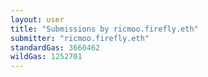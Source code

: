 ```yaml
---
layout: user
title: "Submissions by ricmoo.firefly.eth"
submitter: "ricmoo.firefly.eth"
standardGas: 3660462
wildGas: 1252701
---
```

